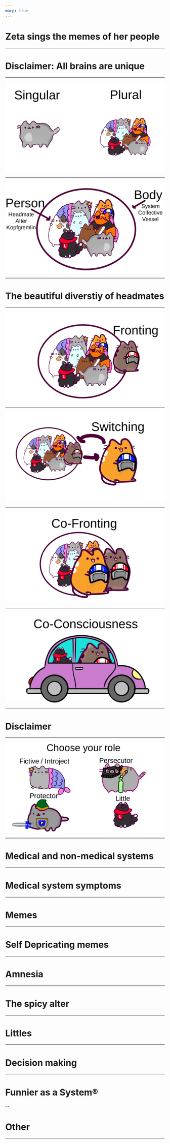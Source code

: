 ```yaml
---
marp: true
---
```


# Zeta sings the memes of her people

---

# Disclaimer: All brains are unique

---

![bg contain](images/SingularVsPlural.png)

---

![bg contain](images/System.png)

---

# The beautiful diverstiy of headmates

---

![bg contain](images/Fronting.png)

---

![bg contain](images/Switching.png)

---

![bg contain](images/Co-Fronting.png)

---

![bg contain](images/Co-consciousness.png)

---

# Disclaimer

---
![bg contain](images/chooseYourRole.png)

<!--
- The little
- The protector
- Introject / Fictive
- The persecutor
-->
---

# Medical and non-medical systems

---

# Medical system symptoms

---

# Memes

---

# Self Depricating memes

---

# Amnesia

---

# The spicy alter

---

# Littles

---

# Decision making

---

# Funnier as a System®

--

# Other

---
